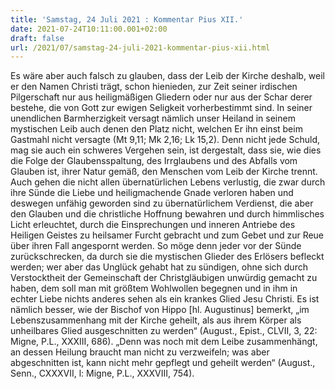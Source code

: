 ```yaml
---
title: 'Samstag, 24 Juli 2021 : Kommentar Pius XII.'
date: 2021-07-24T10:11:00.001+02:00
draft: false
url: /2021/07/samstag-24-juli-2021-kommentar-pius-xii.html
---
```


Es wäre aber auch falsch zu glauben, dass der Leib der Kirche deshalb, weil er den Namen Christi trägt, schon hienieden, zur Zeit seiner irdischen Pilgerschaft nur aus heiligmäßigen Gliedern oder nur aus der Schar derer bestehe, die von Gott zur ewigen Seligkeit vorherbestimmt sind. In seiner unendlichen Barmherzigkeit versagt nämlich unser Heiland in seinem mystischen Leib auch denen den Platz nicht, welchen Er ihn einst beim Gastmahl nicht versagte (Mt 9,11; Mk 2,16; Lk 15,2). Denn nicht jede Schuld, mag sie auch ein schweres Vergehen sein, ist dergestalt, dass sie, wie dies die Folge der Glaubensspaltung, des Irrglaubens und des Abfalls vom Glauben ist, ihrer Natur gemäß, den Menschen vom Leib der Kirche trennt. Auch gehen die nicht allen übernatürlichen Lebens verlustig, die zwar durch ihre Sünde die Liebe und heiligmachende Gnade verloren haben und deswegen unfähig geworden sind zu übernatürlichem Verdienst, die aber den Glauben und die christliche Hoffnung bewahren und durch himmlisches Licht erleuchtet, durch die Einsprechungen und inneren Antriebe des Heiligen Geistes zu heilsamer Furcht gebracht und zum Gebet und zur Reue über ihren Fall angespornt werden. So möge denn jeder vor der Sünde zurückschrecken, da durch sie die mystischen Glieder des Erlösers befleckt werden; wer aber das Unglück gehabt hat zu sündigen, ohne sich durch Verstocktheit der Gemeinschaft der Christgläubigen unwürdig gemacht zu haben, dem soll man mit größtem Wohlwollen begegnen und in ihm in echter Liebe nichts anderes sehen als ein krankes Glied Jesu Christi. Es ist nämlich besser, wie der Bischof von Hippo \[hl. Augustinus\] bemerkt, „im Lebenszusammenhang mit der Kirche geheilt, als aus ihrem Körper als unheilbares Glied ausgeschnitten zu werden“ (August., Epist., CLVII, 3, 22: Migne, P.L., XXXIII, 686). „Denn was noch mit dem Leibe zusammenhängt, an dessen Heilung braucht man nicht zu verzweifeln; was aber abgeschnitten ist, kann nicht mehr gepflegt und geheilt werden“ (August., Senn., CXXXVII, l: Migne, P.L., XXXVIII, 754).